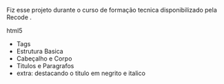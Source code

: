 Fiz esse projeto durante o curso de formação tecnica disponibilizado pela Recode .

html5

- Tags
- Estrutura Basica
- Cabeçalho e Corpo
- Titulos e Paragrafos
- extra: destacando o titulo em negrito e italico
